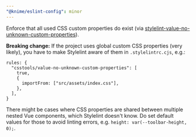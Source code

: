 ```yaml
---
"@knime/eslint-config": minor
---
```


Enforce that all used CSS custom properties do exist (via [stylelint-value-no-unknown-custom-properties](https://github.com/csstools/stylelint-value-no-unknown-custom-properties)).

**Breaking change:** If the project uses global custom CSS properties (very likely), you have to make Stylelint aware of them in `.stylelintrc.cjs`, e.g.:

```
rules: {
  "csstools/value-no-unknown-custom-properties": [
    true,
    {
      importFrom: ["src/assets/index.css"],
    },
  ],
}
```

There might be cases where CSS properties are shared between multiple nested Vue components, which Stylelint doesn't know. Do set default values for those to avoid linting errors, e.g. `height: var(--toolbar-height, 0);`.

